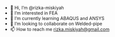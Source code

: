- 👋 Hi, I’m @rizka-miskiyah
- 👀 I’m interested in FEA
- 🌱 I’m currently learning ABAQUS and ANSYS
- 💞️ I’m looking to collaborate on Welded-pipe
- 📫 How to reach me rizka.miskiyah@gmail.com

<!---
rizka-miskiyah/rizka-miskiyah is a ✨ special ✨ repository because its `README.md` (this file) appears on your GitHub profile.
You can click the Preview link to take a look at your changes.
--->
